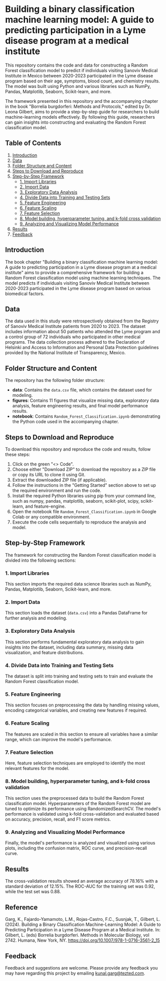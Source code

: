 # Building a binary classification machine learning model: A guide to predicting participation in a Lyme disease program at a medical institute

This repository contains the code and data for constructing a Random Forest classification model to predict if individuals visiting Sanoviv Medical Institute in Mexico between 2020-2023 participated in the Lyme disease program based on their age, symptoms, blood count, and chemistry results. The model was built using Python and various libraries such as NumPy, Pandas, Matplotlib, Seaborn, Scikit-learn, and more.

The framework presented in this repository and the accompanying chapter in the book "Borrelia burgdorferi: Methods and Protocols," edited by Dr. Leona Gilbert, aims to provide a step-by-step guide for researchers to build machine-learning models effectively. By following this guide, researchers can gain insights into constructing and evaluating the Random Forest classification model.

## Table of Contents
1. [Introduction](#introduction)
2. [Data](#data)
3. [Folder Structure and Content](#folder-structure-and-content)
4. [Steps to Download and Reproduce](#steps-to-download-and-reproduce)
5. [Step-by-Step Framework](#step-by-step-framework)
    - [1. Import Libraries](#1-import-libraries)
    - [2. Import Data](#2-import-data)
    - [3. Exploratory Data Analysis](#3-exploratory-data-analysis)
    - [4. Divide Data into Training and Testing Sets](#4-divide-data-into-training-and-testing-sets)
    - [5. Feature Engineering](#5-feature-engineering)
    - [6. Feature Scaling](#6-feature-scaling)
    - [7. Feature Selection](#7-feature-selection)
    - [8. Model building, hyperparameter tuning, and k-fold cross validation](#8-model-building-hyperparameter-tuning-and-k-fold-cross-validation)
    - [9. Analyzing and Visualizing Model Performance](#9-analyzing-and-visualizing-model-performance)
6. [Results](#results)
7. [Feedback](#feedback)

## Introduction

The book chapter "Building a binary classification machine learning model: A guide to predicting participation in a Lyme disease program at a medical institute" aims to provide a comprehensive framework for building a Random Forest classification model using machine learning techniques. The model predicts if individuals visiting Sanoviv Medical Institute between 2020-2023 participated in the Lyme disease program based on various biomedical factors.

## Data

The data used in this study were retrospectively obtained from the Registry of Sanoviv Medical Institute patients from 2020 to 2023. The dataset includes information about 50 patients who attended the Lyme program and a control group of 72 individuals who participated in other medical programs. The data collection process adhered to the Declaration of Helsinki and Access to Information and Personal Data Protection guidelines provided by the National Institute of Transparency, Mexico.

## Folder Structure and Content

The repository has the following folder structure:
- **data**: Contains the `data.csv` file, which contains the dataset used for modeling.
- **figures**: Contains 11 figures that visualize missing data, exploratory data analysis, feature engineering results, and final model performance results.
- **notebook**: Contains `Random_Forest_Classification.ipynb` demonstrating the Python code used in the accompanying chapter.

## Steps to Download and Reproduce

To download this repository and reproduce the code and results, follow these steps:

1. Click on the green "<> Code".
2. Choose either "Download ZIP" to download the repository as a ZIP file or copy its URL to clone it using Git.
3. Extract the downloaded ZIP file (if applicable).
4. Follow the instructions in the "Getting Started" section above to set up the required environment and run the code.
5. Install the required Python libraries using pip from your command line, such as numpy, pandas, matplotlib, seaborn, scikit-plot, scipy, scikit-learn, and feature-engine.
6. Open the notebook file `Random_Forest_Classification.ipynb` in Google Colab or any compatible environment.
7. Execute the code cells sequentially to reproduce the analysis and model.

## Step-by-Step Framework

The framework for constructing the Random Forest classification model is divided into the following sections:

### 1. Import Libraries

This section imports the required data science libraries such as NumPy, Pandas, Matplotlib, Seaborn, Scikit-learn, and more.

### 2. Import Data

This section loads the dataset (`data.csv`) into a Pandas DataFrame for further analysis and modeling.

### 3. Exploratory Data Analysis

This section performs fundamental exploratory data analysis to gain insights into the dataset, including data summary, missing data visualization, and feature distributions.

### 4. Divide Data into Training and Testing Sets

The dataset is split into training and testing sets to train and evaluate the Random Forest classification model.

### 5. Feature Engineering

This section focuses on preprocessing the data by handling missing values, encoding categorical variables, and creating new features if required.

### 6. Feature Scaling

The features are scaled in this section to ensure all variables have a similar range, which can improve the model's performance.

### 7. Feature Selection

Here, feature selection techniques are employed to identify the most relevant features for the model.

### 8. Model building, hyperparameter tuning, and k-fold cross validation

This section uses the preprocessed data to build the Random Forest classification model. Hyperparameters of the Random Forest model are tuned to optimize its performance using RandomizedSearchCV. The model's performance is validated using k-fold cross-validation and evaluated based on accuracy, precision, recall, and F1 score metrics.

### 9. Analyzing and Visualizing Model Performance

Finally, the model's performance is analyzed and visualized using various plots, including the confusion matrix, ROC curve, and precision-recall curve.

## Results

The cross-validation results showed an average accuracy of 78.16% with a standard deviation of 12.15%. The ROC-AUC for the training set was 0.92, while the test set was 0.88.

## Reference

Garg, K., Fajardo-Yamamoto, L.M., Rojas-Castro, F.C., Susnjak, T., Gilbert, L. (2024). Building a Binary Classification Machine-Learning Model: A Guide to Predicting Participation in a Lyme Disease Program at a Medical Institute. In: Gilbert, L. (eds) Borrelia burgdorferi. Methods in Molecular Biology, vol 2742. Humana, New York, NY. https://doi.org/10.1007/978-1-0716-3561-2_15

## Feedback

Feedback and suggestions are welcome. Please provide any feedback you may have regarding this project by emailing kunal.garg@tezted.com.
